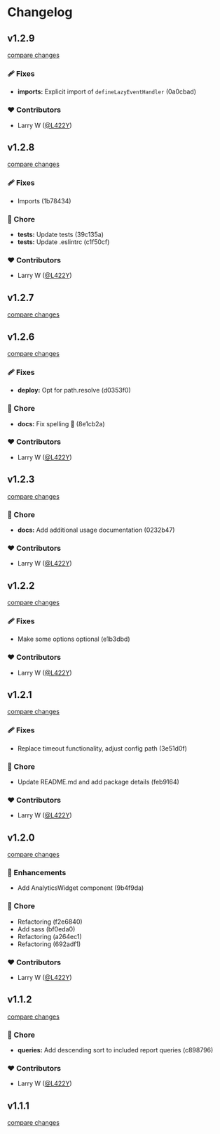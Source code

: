 # Changelog


## v1.2.9

[compare changes](https://undefined/undefined/compare/v1.2.8...v1.2.9)


### 🩹 Fixes

  - **imports:** Explicit import of `defineLazyEventHandler` (0a0cbad)

### ❤️  Contributors

- Larry W ([@L422Y](http://github.com/L422Y))

## v1.2.8

[compare changes](https://undefined/undefined/compare/v1.2.7...v1.2.8)


### 🩹 Fixes

  - Imports (1b78434)

### 🏡 Chore

  - **tests:** Update tests (39c135a)
  - **tests:** Update .eslintrc (c1f50cf)

### ❤️  Contributors

- Larry W ([@L422Y](http://github.com/L422Y))

## v1.2.7

[compare changes](https://undefined/undefined/compare/v1.2.6...v1.2.7)

## v1.2.6

[compare changes](https://undefined/undefined/compare/v1.2.5...v1.2.6)

### 🩹 Fixes

  - **deploy:** Opt for path.resolve (d0353f0)

### 🏡 Chore

  - **docs:** Fix spelling 🫠 (8e1cb2a)

### ❤️  Contributors

- Larry W ([@L422Y](http://github.com/L422Y))

## v1.2.3

[compare changes](https://undefined/undefined/compare/v1.2.2...v1.2.3)


### 🏡 Chore

  - **docs:** Add additional usage documentation (0232b47)

### ❤️  Contributors

- Larry W ([@L422Y](http://github.com/L422Y))

## v1.2.2

[compare changes](https://undefined/undefined/compare/v1.2.1...v1.2.2)


### 🩹 Fixes

  - Make some options optional (e1b3dbd)

### ❤️  Contributors

- Larry W ([@L422Y](http://github.com/L422Y))

## v1.2.1

[compare changes](https://undefined/undefined/compare/v1.2.0...v1.2.1)


### 🩹 Fixes

  - Replace timeout functionality, adjust config path (3e51d0f)

### 🏡 Chore

  - Update README.md and add package details (feb9164)

### ❤️  Contributors

- Larry W ([@L422Y](http://github.com/L422Y))

## v1.2.0

[compare changes](https://undefined/undefined/compare/v1.1.2...v1.2.0)


### 🚀 Enhancements

  - Add AnalyticsWidget component (9b4f9da)

### 🏡 Chore

  - Refactoring (f2e6840)
  - Add sass (bf0eda0)
  - Refactoring (a264ec1)
  - Refactoring (692adf1)

### ❤️  Contributors

- Larry W ([@L422Y](http://github.com/L422Y))

## v1.1.2

[compare changes](https://undefined/undefined/compare/v1.1.1...v1.1.2)


### 🏡 Chore

  - **queries:** Add descending sort to included report queries (c898796)

### ❤️  Contributors

- Larry W ([@L422Y](http://github.com/L422Y))

## v1.1.1

[compare changes](https://undefined/undefined/compare/v1.1.0...v1.1.1)

